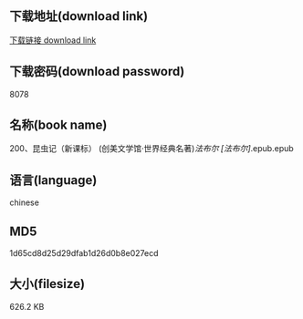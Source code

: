 ## 下载地址(download link)
[下载链接 download link](https://voluble-croquembouche-d321dc.netlify.app/?s=200%E3%80%81%E6%98%86%E8%99%AB%E8%AE%B0%EF%BC%88%E6%96%B0%E8%AF%BE%E6%A0%87%EF%BC%89+%28%E5%88%9B%E7%BE%8E%E6%96%87%E5%AD%A6%E9%A6%86%C2%B7%E4%B8%96%E7%95%8C%E7%BB%8F%E5%85%B8%E5%90%8D%E8%91%97%29_%E6%B3%95%E5%B8%83%E5%B0%94+%5B%E6%B3%95%E5%B8%83%E5%B0%94%5D_.epub)

## 下载密码(download password)
8078

## 名称(book name)
200、昆虫记（新课标） (创美文学馆·世界经典名著)_法布尔 [法布尔]_.epub.epub

## 语言(language)
chinese

## MD5
1d65cd8d25d29dfab1d26d0b8e027ecd

## 大小(filesize)
626.2 KB
